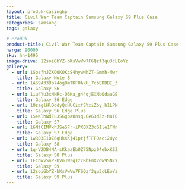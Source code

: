 ```yaml
---
layout: produk-casinghp
title: Civil War Team Captain Samsung Galaxy S9 Plus Case
categories: samsung
tags: galaxy

# Produk
product-title: Civil War Team Captain Samsung Galaxy S9 Plus Case
harga: 90000
sku: hn-1495
image-drive: 12soiGbYZ-bKsVwVw7F6Qzf3qu3cLEoYz
gallery:
  - url: 1SozfhJZXQ0KOKcS4hywNhZT-Gmmh-Mwr
    title: Galaxy Note 8
  - url: 1AS9A339p74og0mTKFOAkH_7cbEDDBI_3
    title: Galaxy S6
  - url: 1iu4Yu3xNHRc-O6Ka_g44qjEXNbQdaaGE
    title: Galaxy S6 Edge
  - url: 1OzaglHlDddyQcHUCixfSYxiZby_h1LPN
    title: Galaxy S6 Edge Plus
  - url: 1SeKlhNdFuJSGgpaUnsqLCe63dZz-NuT0
    title: Galaxy S7
  - url: 16NtCIMVxhJSeSFr-iPXOXZ3cGIle1TNn
    title: Galaxy S7 Edge
  - url: 1wR03EiOZ6qHkXKj4lptjfTFFDaci2Uyo
    title: Galaxy S8
  - url: 1q-V2DB4NA-sKkaaEbOZ75Npz04ebxKSZ
    title: Galaxy S8 Plus
  - url: 1FChwvSnP-UVnJWZg1zcRbFmX2dw9SN7Y
    title: Galaxy S9
  - url: 12soiGbYZ-bKsVwVw7F6Qzf3qu3cLEoYz
    title: Galaxy S9 Plus
---
```

